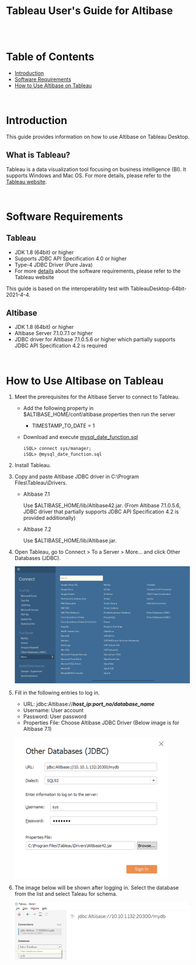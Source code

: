 # Tableau User's Guide for Altibase

<br><br>



# Table of Contents

- [Introduction](#introduction)
- [Software Requirements](#software-requirements)
- [How to Use Altibase on Tableau](#how-to-use-altibase-in-tableau)

<br>

# Introduction

This guide provides information on how to use Altibase on Tableau Desktop.

## What is Tableau?

Tableau is a data visualization tool focusing on business intelligence (BI). It supports Windows and Mac OS. For more details, please refer to the [Tableau website](https://www.tableau.com).

<br>

# Software Requirements

## Tableau

- JDK 1.8 (64bit) or higher
- Supports JDBC API Specification 4.0 or higher
- Type-4 JDBC Driver (Pure Java)
- For more [details](https://help.tableau.com/current/pro/desktop/en-us/examples_otherdatabases_jdbc.htm) about the software requirements, please refer to the Tableau website

This guide is based on the interoperability test with TableauDesktop-64bit-2021-4-4.

## Altibase

- JDK 1.8 (64bit) or higher
- Altibase Server 7.1.0.7.1 or higher
- JDBC driver for Altibase 7.1.0.5.6 or higher which partially supports JDBC API Specification 4.2 is required

<br>

# How to Use Altibase on Tableau

1. Meet the prerequisites for the Altibase Server to connect to Tableau.

   - Add the following property in $ALTIBASE_HOME/conf/altibase.properties then run the server

     - TIMESTAMP_TO_DATE = 1

   - Download and execute [mysql_date_function.sql](https://github.com/ALTIBASE/Documents/tree/master/How%20to%20Use%203rd%20Party%20for%20Altibase/eng/Tableau%20User's%20Guide%20for%20Altibase/mysql_date_function.sql)

     ```
     iSQL> connect sys/manager;
     iSQL> @mysql_date_function.sql
     ```

2. Install Tableau.

3. Copy and paste Altibase JDBC driver in C:\\Program Files\\Tableau\\Drivers.

   - Altibase 7.1

     Use $ALTIBASE_HOME/lib/Altibase42.jar. (From Altibase 7.1.0.5.6, JDBC driver that partially supports JDBC API Specification 4.2 is provided additionally)

   - Altibase 7.2

     Use $ALTIBASE_HOME/lib/Altibase.jar.

4. Open Tableau, go to Connect > To a Server > More... and click Other Databases (JDBC).

   ![<](Images/image-1.png)

5. Fill in the following entries to log in.

   - URL: jdbc:Altibase://***host_ip:port_no/database_name***
   - Username: User account
   - Password: User password
   - Properties File: Choose Altibase JDBC Driver (Below image is for Altibase 7.1)

   ![](Images/image-2.png)

6. The image below will be shown after logging in. Select the database from the list and select Taleau for schema.

   ![<](Images/image-3.png)